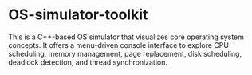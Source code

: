 # OS-simulator-toolkit
This is a C++-based OS simulator that visualizes core operating system concepts. It offers a menu-driven console interface to explore CPU scheduling, memory management, page replacement, disk scheduling, deadlock detection, and thread synchronization.

